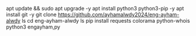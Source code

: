 apt update && sudo apt upgrade -y
apt install python3 python3-pip -y 
apt install git -y
git clone https://github.com/ayhamalwdy2024/eng-ayham-alwdy
ls
cd eng-ayham-alwdy
ls
pip install requests colorama python-whois
python3 engayham,py 
